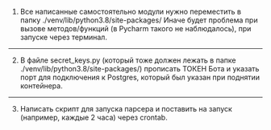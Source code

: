 1) Все написанные самостоятельно модули нужно переместить в папку ./venv/lib/python3.8/site-packages/
Иначе будет проблема при вызове методов/функций (в Pycharm такого не наблюдалось), при запуске через терминал.
---

2) В файле secret_keys.py (который тоже должен лежать в папке ./venv/lib/python3.8/site-packages/) прописать ТОКЕН Бота и указать порт для подключения к Postgres, который был указан при поднятии контейнера.
---

3) Написать скрипт для запуска парсера и поставить на запуск (например, каждые 2 часа) через crontab.

